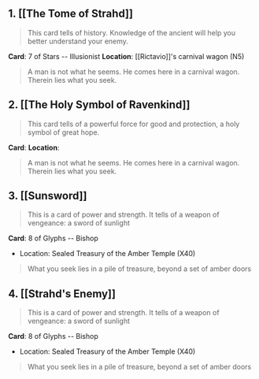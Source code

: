 ## 1. [[The Tome of Strahd]]
>This card tells of history. Knowledge of the ancient will help you better understand your enemy.
		
**Card**: 7 of Stars -- Illusionist
**Location**: [[Rictavio]]'s carnival wagon (N5)

>A man is not what he seems. He comes here in a carnival wagon. Therein lies what you seek.

## 2. [[The Holy Symbol of Ravenkind]]
>This card tells of a powerful force for good and protection, a holy symbol of great hope.

**Card**:
**Location**:

>A man is not what he seems. He comes here in a carnival wagon. Therein lies what you seek.

## 3. [[Sunsword]]
>This is a card of power and strength. It tells of a weapon of vengeance: a sword of sunlight

**Card**: 8 of Glyphs -- Bishop
- Location: Sealed Treasury of the Amber Temple (X40)
>What you seek lies in a pile of treasure, beyond a set of amber doors

## 4. [[Strahd's Enemy]]
>This is a card of power and strength. It tells of a weapon of vengeance: a sword of sunlight

**Card**: 8 of Glyphs -- Bishop
- Location: Sealed Treasury of the Amber Temple (X40)
>What you seek lies in a pile of treasure, beyond a set of amber doors